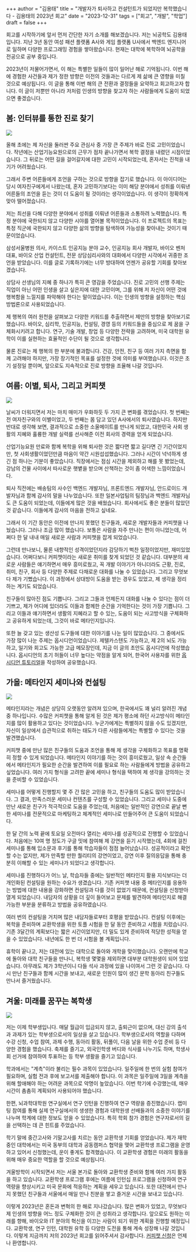 +++
author = "김용태"
title = "개발자가 퇴사하고 컨설턴트가 되었지만 복학했습니다 - 김용태의 2023년 회고"
date = "2023-12-31"
tags = ["회고", "개발", "학업"]
draft = false
+++

회고를 시작하기에 앞서 먼저 간단한 자기 소개를 해보겠습니다. 저는 뇌공학도 김용태입니다. 지난 3년 동안 여성 패션 플랫폼 A사와 게임 플랫폼 U사에서 백엔드 엔지니어로 일하며 다양한 프로그래밍 경험을 쌓아왔습니다. 현재는 대학에 복학하여 뇌공학을 전공으로 공부 중입니다.

2023년이 저물어가면서, 이 해는 특별한 일들이 많이 일어난 해로 기억됩니다. 이번 해에 경험한 사건들과 제가 정한 방향은 이전의 것들과는 다르게 제 삶에 큰 영향을 미칠 것으로 예상됩니다. 이 글을 통해 이번 해의 큰 전환과 결정들을 요약하고 회고하고자 합니다. 이 글이 저뿐만 아니라 저처럼 인생의 방향을 찾고자 하는 사람들에게 도움이 되었으면 좋겠습니다.

## 봄: 인터뷰를 통한 진로 찾기
![](https://velog.velcdn.com/images/yongtae923/post/ecde0104-239a-4b89-b519-486faed8105c/image.jpg)

올해 초에는 제 자신을 둘러싼 주요 관심사 중 가장 큰 주제가 바로 진로 고민이었습니다. 작년에는 산업기능요원으로의 근무가 점차 끝나가면서 복학 결정을 내렸던 시점이었습니다. 그 뒤로는 어떤 길을 걸어갈지에 대한 고민이 시작되었는데, 혼자서는 진척을 내기가 어려웠습니다.

그래서 주변 어른들에게 조언을 구하는 것으로 방향을 잡기로 했습니다. 이 아이디어는 당시 여자친구에게서 나왔는데, 혼자 고민하기보다는 이미 해당 분야에서 성취를 이뤄낸 어른들의 조언을 듣는 것이 더 도움이 될 것이라는 생각이었습니다. 이 생각이 정확하게 맞아 떨어졌습니다.

저는 최선을 다해 다양한 분야에서 성취를 이뤄낸 어른들과 소통하려 노력했습니다. 특정 분야에 국한되지 않고 다양한 시야를 열어볼 목적이었습니다. 이 프로젝트의 목표는 특정 직군에 국한되지 않고 다양한 삶의 방향을 탐색하여 가능성을 찾아내는 것이기 때문이었습니다.

삼성서울병원 의사, 카이스트 인공지능 분야 교수, 인공지능 회사 개발자, 바이오 벤처 대표, 바이오 산업 컨설턴트, 전문 상담심리사와의 대화에서 다양한 시각에서 귀중한 조언을 받았습니다. 이를 글로 기록하기에는 너무 방대하여 언젠가 공유할 기회를 찾아보겠습니다.

상담사 선생님의 지혜 중 하나가 특히 큰 영감을 주었습니다. 진로 고민의 선행 주제는 직업이 아닌 어떤 인생을 살고 싶은지에 대한 고민이며, 그를 위해 저 자신이 어떤 것에 행복함을 느낄지를 파악해야 한다는 말이었습니다. 이는 인생의 방향을 설정하는 핵심 방법론으로 사용되었습니다.

제 행복의 여러 원천을 살펴보고 다양한 키워드를 추출하면서 제만의 방향을 찾아보기로 했습니다. 바이오, 심리학, 인공지능, 컨설팅, 경영 등의 키워드들을 중심으로 제 꿈을 구체화시키려고 합니다. 연구, 기술 개발, 창업 등 다양한 전략을 고려하며, 미국 대학원 유학이 이를 실현하는 효율적인 수단이 될 것으로 생각합니다.

물론 진로는 제 행복의 한 부분에 불과합니다. 건강, 안전, 친구 등 여러 가지 측면을 함께 고려해야 하지만, 가장 장기적인 목표를 설정한 것에 의미를 부여했습니다. 이것은 초기 설정일 뿐이며, 앞으로도 지속적으로 진로 방향을 조율해 나갈 것입니다.

## 여름: 이별, 퇴사, 그리고 커피챗
![](https://velog.velcdn.com/images/yongtae923/post/d7520499-1c9b-4477-8b2b-61a1d17c0267/image.jpg)

날씨가 더워지면서 저는 마치 매미가 우화하듯 두 가지 큰 변화를 겪었습니다. 첫 번째는 전 여자친구와의 이별이었고, 두 번째는 몸 담고 있던 A사에서의 퇴사였습니다. 하지만 반대로 생각해 보면, 결과적으로 소중한 소울메이트를 만나게 되었고, 대한민국 사회 생활의 지혜와 훌륭한 개발 실력를 선사해준 이전 회사의 경력을 얻게 되었습니다.

산업기능요원 만료와 함께 복학을 위해 퇴사한 것은 짧다면 짧고 길다면 긴 기간이었지만, 첫 사회생활이었던만큼 마음이 약간 시원섭섭했습니다. 그러나 시간이 넉넉하게 생긴 점 하나는 기분이 좋았습니다. 직장에서는 점심 시간을 제외하고 해를 못 봤었는데, 강남의 건물 사이에서 따사로운 햇볕을 받으며 산책하는 것이 좀 어색한 느낌이었습니다.

퇴사 직전에는 배송팀의 사수인 백엔드 개발자님, 프론트엔드 개발자님, 안드로이드 개발자님과 함께 감사의 말을 나누었습니다. 또한 일본사업팀의 팀장님과 백엔드 개발자님도 큰 도움이 되었는데, 이들에게 많은 것을 배웠습니다. 회사에서도 좋은 분들이 많았던 것 같습니다. 이들에게 감사의 마음을 전하고 싶네요.

그래서 이 기간 동안은 이전에 만나지 못했던 친구들과, 새로운 개발자들과 커피챗을 나눴습니다. 그러나 조금 많이 했습니다. 보통은 사람을 자주 만나는 편이 아니었는데, 어쩌다 한 달 내내 매일 새로운 사람과 커피챗을 잡게 되었습니다.

그런데 만나보니, 물론 내향적인 성격이었던지라 감당하기 벅찬 일정이었지만, 재미있었습니다. 어쩌다보니 커피챗이라는 새로운 취미를 찾게 되었던 것 같습니다. 대부분의 새로운 사람들은 얘기하면서 매우 흥미로웠고, 꼭 개발 이야기가 아니더라도 근황, 진로, 취미, 친구, 회사 등 다양한 주제로 다채로운 대화를 나눌 수 있었습니다. 그리고 무엇보다 제가 기뻤습니다. 이 과정에서 상대방이 도움을 받는 경우도 있었고, 제 생각을 정리하는 계기도 되었습니다.

친구들이 많아진 점도 기쁩니다. 그리고 그들과 언제든지 대화를 나눌 수 있다는 점이 더 기쁘고, 제가 어디에 있더라도 이들과 함께한 순간을 기억한다는 것이 가장 기쁩니다. 그리고 이들과 얘기하면서 생활의 지혜라고 할 수 있는, 도움이 되는 사고방식을 구체화하고 공유하게 되었는데, 그것이 바로 메타인지입니다.

또한 늘 갖고 있는 생산성 도구들에 대한 이야기를 나눈 일이 많았습니다. 그 중에서도 가장 많이 나눈 주제는 옵시디언이었습니다. 제텔카스텐도 가능하고, 제 2의 뇌도 가능하고, 일기와 회고도 가능한 고급 메모장인데, 지금 이 글의 초안도 옵시디언에 작성했습니다. 옵시디언의 초기 허들이 너무 높다는 약점을 알게 되어, 한국어 사용자를 위한 [옵시디언 튜토리얼](https://velog.io/@yongtae923/series/obsidian-tutorial)을 작성하여 공유했습니다.

## 가을: 메타인지 세미나와 컨설팅
![](https://velog.velcdn.com/images/yongtae923/post/2d7293c5-083e-4f39-8bab-9965a53af2a5/image.jpg)

메타인지라는 개념은 상당히 오랫동안 알려져 있으며, 한국에서도 꽤 널리 알려진 개념 중 하나입니다. 수많은 커피챗을 통해 알게 된 것은 제가 평소에 하던 사고방식이 메타인지를 많이 활용하고 있다는 것이었습니다. 누군가에게는 특별하지 않을 수도 있겠지만, 자신이 일상에서 습관적으로 취하는 태도가 다른 사람들에게는 특별할 수 있다는 것을 발견했습니다.

커피챗 중에 만난 많은 친구들의 도움과 조언을 통해 제 생각을 구체화하고 목표를 명확히 정할 수 있게 되었습니다. 메타인지 이야기를 하는 것이 흥미로웠고, 일상 속 순간들에서 메타인지가 필요한 순간을 발견하여 이를 필요로 하는 사람들에게 방법을 공유하고 싶었습니다. 여러 가지 형식을 고려한 끝에 세미나 형식을 택하여 제 생각을 강의하는 것을 준비할 수 있었습니다.

세미나를 어떻게 진행할지 몇 주 간 많은 고민을 하고, 친구들의 도움도 많이 받았습니다. 그 결과, 만족스러운 세미나 컨텐츠를 구성할 수 있었습니다. 그리고 세미나 도중에 만난 새로운 친구가 적극적으로 도움을 주었는데, 처음에는 일반적인 강연으로 끝날 뻔한 세미나를 전문적으로 마케팅하고 체계적인 세미나로 만들어주어 큰 도움이 되었습니다.

한 달 간의 노력 끝에 토요일 오전마다 열리는 세미나를 성공적으로 진행할 수 있었습니다. 처음에는 10여 명 정도가 구글 밋에 참여해 제 강연을 듣기 시작했는데, 4회에 걸친 세미나를 통해 입소문과 후기를 통해 학습자들이 점점 늘어났습니다. 성공적이라고 확언할 수는 없지만, 제가 만족할 만한 퀄리티의 강연이었고, 강연 이후 질의응답을 통해 충분히 이해할 수 있는 세미나가 되었다고 생각합니다.

세미나를 진행하다가 어느 날, 학습자들 중에는 일반적인 메타인지 활용 지식보다는 더 개인화된 컨설팅을 원하는 수요가 생겼습니다. 기존 커피챗 내용 중 메타인지를 응용하는 방법에 대한 내용을 강화하면 컨설팅과 다를 것이 없었기 때문에, 컨설팅을 신청받아 열게 되었습니다. 내담자의 상황을 더 깊이 들어보고 문제를 발견하여 메타인지로 해결 가능한 부분을 분류하고 방법을 공유하였습니다.

여러 번의 컨설팅을 거치며 많은 내담자들로부터 호평을 받았습니다. 컨설팅 이후에는 복학을 준비하며 교환학생을 위한 토플 시험을 한 달 동안 준비하고 시험을 치렀습니다. 기존 3달간의 계획보다는 짧은 시간이었지만, 더 밀도 있게 준비하여 적당한 성적을 얻을 수 있었습니다. 내년에도 한 번 더 시험을 볼 계획입니다.

휴학이 끝나고, 저는 대전에 있는 대학으로 돌아와 개학을 맞이했습니다. 오랜만에 학교에 돌아와 대학 친구들을 만나니, 복학생 몇몇을 제외하면 대부분 대학원생이 되어 있었습니다. 아무래도 제가 3학년이니 다들 석사 과정에 있을 나이여서 그런 것 같습니다. 다시 만난 친구들과 함께 시간을 보내고, 새로운 인원이 많이 생긴 문학 동아리 친구들도 만나서 즐거웠습니다.

## 겨울: 미래를 꿈꾸는 복학생
![](https://velog.velcdn.com/images/yongtae923/post/b3a70dec-cc18-45b8-b9c5-d79fd62f065d/image.jpg)

저는 이제 학부생입니다. 매달 월급이 입금되지 않고, 출퇴근이 없으며, 대신 강의 출석과 과제가 있는 학부생으로서의 일상을 살고 있습니다. 학부생으로서의 역할을 다하며 수강 신청, 수업 참여, 과제 수행, 동아리 활동, 뒤풀이, 다음 날을 위한 수업 준비 등 다양한 경험을 했습니다. 축제를 즐기고, 외국인학생 버디와 식사를 나누기도 하며, 학생사회 선거에 참여하여 투표하는 등 학부 생활을 즐기고 있습니다.

학과에서는 "계측"이라 불리는 필수 과목이 있었습니다. 일주일에 한 번의 실험 참여가 필요하며, 실험 전과 후에 보고서를 제출해야 합니다. 이 과목은 일주일에 3일을 계측을 위해 할애해야 하는 어려운 과목으로 악명이 높았습니다. 이번 학기에 수강했는데, 매우 시간이 촘촘히 계획되어 사용되어야 했습니다.

한편, 뇌과학대학원 연구실에서 연구 인턴을 진행하여 연구 역량을 증진했습니다. 랩미팅 참여를 통해 실제 연구실에서의 생생한 경험과 대학원생 선배들과의 소중한 이야기를 나누며 학계에 대한 정보도 얻을 수 있었습니다. 특히 학회 참가 경험은 연구자로서의 길을 선택하는 데 큰 힌트를 주었습니다.

학기 말에 중간고사와 기말고사를 치르는 동안 교환학생 기회를 얻었습니다. 제가 재학 중인 대학에서는 미국 동부의 대학과 공동캠퍼스 협약을 맺어 교환학생 프로그램을 운영하고 있어서 신청했는데, 운이 좋게도 합격했습니다. 이 교환학생 경험은 미래의 활동을 위해 매우 중요한 역할을 할 것으로 예상됩니다.

겨울방학이 시작되면서 저는 서울 본가로 돌아와 교환학생 준비와 함께 여러 가지 활동을 하고 있습니다. 교환학생 프로그램 후에는 여름에 인턴십 프로그램을 신청하여 연구 역량을 향상시키고 미국 문화에 적응하는 계획을 세우고 있습니다. 또한 대전에서 만나지 못했던 친구들과 서울에서 매일 만나 친분을 쌓고 즐거운 시간을 보내고 있습니다.

이렇게 2023년은 혼돈과 변혁의 한 해로 지나갔습니다. 많은 변화가 있었고, 무엇보다 제 인생의 방향을 어느 정도 구체화한 것이 큰 성취라고 생각합니다. 앞으로도 원하는 미래를 향해, 바이오와 IT 분야의 혁신을 이끄는 사람이 되기 위한 계획을 진행할 예정입니다. 교환학생, 연구 인턴, 대학원 유학 등 다양한 도전을 통해 계속 성장해 나갈 것입니다. 이렇게 지금까지 저의 2023년 회고를 읽어주셔서 감사합니다. [커피챗 신청](mailto:yongtae923@gmail.com)은 언제나 환영합니다.
